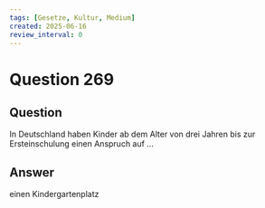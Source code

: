 ```yaml
---
tags: [Gesetze, Kultur, Medium]
created: 2025-06-16
review_interval: 0
---
```


# Question 269

## Question

In Deutschland haben Kinder ab dem Alter von drei Jahren bis zur Ersteinschulung einen Anspruch auf …

## Answer

einen Kindergartenplatz
